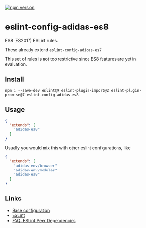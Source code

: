 [![npm version](https://badge.fury.io/js/eslint-config-adidas-es8.svg)](https://npmjs.com/package/eslint-config-adidas-es8)

# eslint-config-adidas-es8

ES8 (ES2017) ESLint rules.

These already extend `eslint-config-adidas-es7`.

This set of rules is not too restrictive since ES8 features are yet in evaluation.

## Install

```
npm i --save-dev eslint@9 eslint-plugin-import@2 eslint-plugin-promise@7 eslint-config-adidas-es8
```

## Usage

```json
{
  "extends": [
    "adidas-es8"
  ]
}
```

Usually you would mix this with other eslint configurations, like:

```json
{
  "extends": [
    "adidas-env/browser",
    "adidas-env/modules",
    "adidas-es8"
  ]
}
```

## Links

- [Base configuration](https://tools.adidas-group.com/bitbucket/projects/BWRNPM/repos/pea-linter-configs/browse/packages/eslint-config-es5)
- [ESLint](https://eslint.org/)
- [FAQ: ESLint Peer Dependencies](../../CHANGELOG.md#ESLint-Peer-Dependencies)
